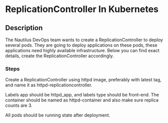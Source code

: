 # ReplicationController In Kubernetes

## Description

The Nautilus DevOps team wants to create a ReplicationController to deploy several pods. They are going to deploy applications on these pods, these applications need highly available infrastructure. Below you can find exact details, create the ReplicationController accordingly.

### Steps

Create a ReplicationController using httpd image, preferably with latest tag, and name it as httpd-replicationcontroller.

Labels app should be httpd_app, and labels type should be front-end. The container should be named as httpd-container and also make sure replica counts are 3.


All pods should be running state after deployment.